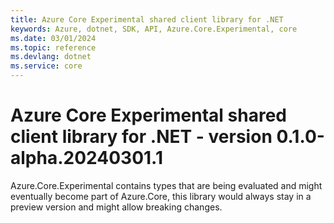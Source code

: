```yaml
---
title: Azure Core Experimental shared client library for .NET
keywords: Azure, dotnet, SDK, API, Azure.Core.Experimental, core
ms.date: 03/01/2024
ms.topic: reference
ms.devlang: dotnet
ms.service: core
---
```

# Azure Core Experimental shared client library for .NET - version 0.1.0-alpha.20240301.1 


Azure.Core.Experimental contains types that are being evaluated and might eventually become part of Azure.Core, this library would always stay in a preview version and might allow breaking changes.


